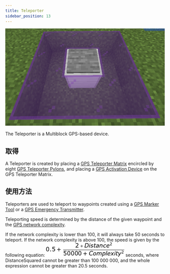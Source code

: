 ```yaml
---
title: Teleporter
sidebar_position: 13
---
```


![Teleporter](https://raw.githubusercontent.com/Slimefun/Slimefun-Wiki/master/images/Teleporter.png)

The Teleporter is a Multiblock GPS-based device.

## 取得

A Teleporter is created by placing a [GPS Teleporter Matrix](GPS-Teleporter-Matrix) encircled by eight [GPS Teleporter Pylons](GPS-Teleporter-Pylon), and placing a [GPS Activation Device](GPS-Activation-Device) on the GPS Teleporter Matrix.

## 使用方法

Teleporters are used to teleport to waypoints created using a [GPS Marker Tool](GPS-Marker-Tool) or a [GPS Emergency Transmitter](GPS-Emergency-Transmitter).

Teleporting speed is determined by the distance of the given waypoint and the [GPS network complexity](GPS-Transmitter).

If the network complexity is lower than 100, it will always take 50 seconds to teleport. If the network complexity is above 100, the speed is given by the following equation: ![Teleporting Speed Equation](https://raw.githubusercontent.com/Slimefun/Slimefun-Wiki/master/images/TeleportEquation.png) seconds, where DistanceSquared cannot be greater than 100 000 000, and the whole expression cannot be greater than 20.5 seconds.
